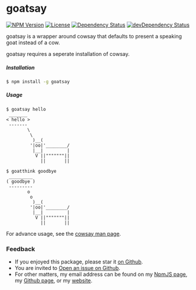 # goatsay

[![NPM Version](https://img.shields.io/npm/v/goatsay.svg?style=flat)](https://npmjs.org/package/goatsay)
[![License](http://img.shields.io/npm/l/goatsay.svg?style=flat)](LICENSE)
[![Dependency Status](https://david-dm.org/danyshaanan/goatsay.svg)](https://david-dm.org/danyshaanan/goatsay)
[![devDependency Status](https://david-dm.org/danyshaanan/goatsay/dev-status.svg)](https://david-dm.org/danyshaanan/goatsay#info=devDependencies)

goatsay is a wrapper around cowsay that defaults to present a speaking goat instead of a cow.

goatsay requires a seperate installation of cowsay.

##### Installation

```bash
$ npm install -g goatsay
```

##### Usage

```
$ goatsay hello
 _______
< hello >
 -------
        \
         \
          )__(
         '|oo|'________/
          |__|         |
           V ||"""""""||
             ||       ||

$ goatthink goodbye
 _________
( goodbye )
 ---------
        o
         o
          )__(
         '|oo|'________/
          |__|         |
           V ||"""""""||
             ||       ||
```


For advance usage, see the [cowsay man page](http://linux.die.net/man/1/cowsay).

### Feedback

* If you enjoyed this package, please star it [on Github](https://github.com/danyshaanan/goatsay).
* You are invited to [Open an issue on Github](https://github.com/danyshaanan/goatsay/issues).
* For other matters, my email address can be found on my [NpmJS page](https://www.npmjs.org/~danyshaanan), my [Github page](https://github.com/danyshaanan), or my [website](http://danyshaanan.com/).
